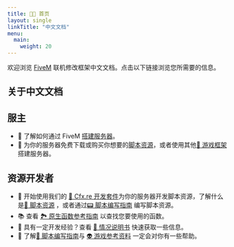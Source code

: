 ```yaml
---
title: 👋🏼 首页
layout: single
linkTitle: "中文文档"
menu:
  main:
    weight: 20
---
```


欢迎浏览 [FiveM][home] 联机修改框架中文文档。点击以下链接浏览您所需要的信息。

## 关于中文文档

## 服主
* 🤩 了解如何通过 FiveM [搭建服务器][server-manual]。
* 🧩 为你的服务器免费下载或购买你想要的[脚本资源](./server-manual/finding-resources)，或者使用其他[🔩 游戏框架](./server-manual/frameworks) 搭建服务器。

## 资源开发者
* 🧐 开始使用我们的 [🧰 Cfx.re 开发套件](./fxdk)为你的服务器开发脚本资源，了解什么是[🎯 脚本资源](./scripting-manual/introduction/introduction-to-resources) ，或者通过[📟 脚本编写指南](./scripting-manual/introduction) 编写脚本资源。
* 📚 查看 [🏞 原生函数参考指南](/natives/) 以查找您要使用的函数。
* 🤯 具有一定开发经验？查看 [🧾 情况说明书](./scripting-manual/introduction/fact-sheet) 快速获取一些信息。
* 📒 了解[🥑 脚本编写指南](./scripting-reference/)与 [👽 游戏参考资料](./game-references/) 一定会对你有一些帮助。

[home]: https://fivem.net.cn
[forum]: https://forum.cfx.re
[discord]: https://discord.gg/fivem
[server-manual]: ./server-manual/setting-up-a-server
